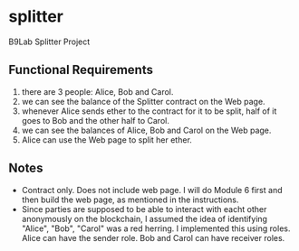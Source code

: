 # splitter
B9Lab Splitter Project

## Functional Requirements
1. there are 3 people: Alice, Bob and Carol.
2. we can see the balance of the Splitter contract on the Web page.
3. whenever Alice sends ether to the contract for it to be split, half of it goes to Bob and the other half to Carol.
4. we can see the balances of Alice, Bob and Carol on the Web page.
5. Alice can use the Web page to split her ether.

## Notes
* Contract only. Does not include web page. I will do Module 6 first and then build the web page, as mentioned in the instructions.
* Since parties are supposed to be able to interact with eacht other anonymously on the blockchain, I assumed the idea of 
  identifying "Alice", "Bob", "Carol" was a red herring. I implemented this using roles. Alice can have the sender role. 
  Bob and Carol can have receiver roles.
